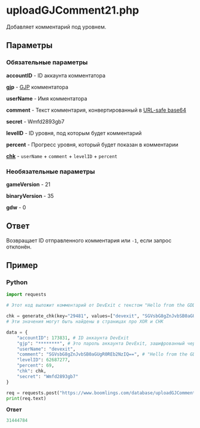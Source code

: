 # uploadGJComment21.php

Добавляет комментарий под уровнем.

## Параметры

### Обязательные параметры

**accountID** - ID аккаунта комментатора

**gjp** - [GJP](/topics/encryption/gjp.md) комментатора

**userName** - Имя комментатора

**comment** - Текст комментария, конвертированный в [URL-safe base64](/topics/encryption/base64)

**secret** - Wmfd2893gb7

**levelID** - ID уровня, под которым будет комментарий

**percent** - Прогресс уровня, который будет показан в комментарии

[**chk**](/topics/encryption/chk) - `userName` + `comment` + `levelID` + `percent`

### Необязательные параметры

**gameVersion** - 21

**binaryVersion** - 35

**gdw** - 0

## Ответ

Возвращает ID отправленного комментария или `-1`, если запрос отклонён.

## Пример

<!-- tabs:start -->

### **Python**

```py
import requests

# Этот код выложит комментарий от DevExit с текстом "Hello from the GDDocs!" под уровнем 62687277

chk = generate_chk(key="29481", values=["devexit", "SGVsbG8gZnJvbSB0aGUgR0REb2NzIQ==", 62687277, 69], salt="0xPT6iUrtws0J")
# Эти значения могут быть найдены в страницах про XOR и CHK

data = {
    "accountID": 173831, # ID аккаунта DevExit
    "gjp": "********", # Это пароль аккаунта DevExit, зашифрованный через GJP
    "userName": "devexit",
    "comment": "SGVsbG8gZnJvbSB0aGUgR0REb2NzIQ==", # "Hello from the GDDocs!"
    "levelID": 62687277,
    "percent": 69,
    "chk": chk,
    "secret": "Wmfd2893gb7"
}

req = requests.post("https://www.boomlings.com/database/uploadGJComment21.php", data=data)
print(req.text)
```

**Ответ**
```py
31444784
```

<!-- tabs:end -->
